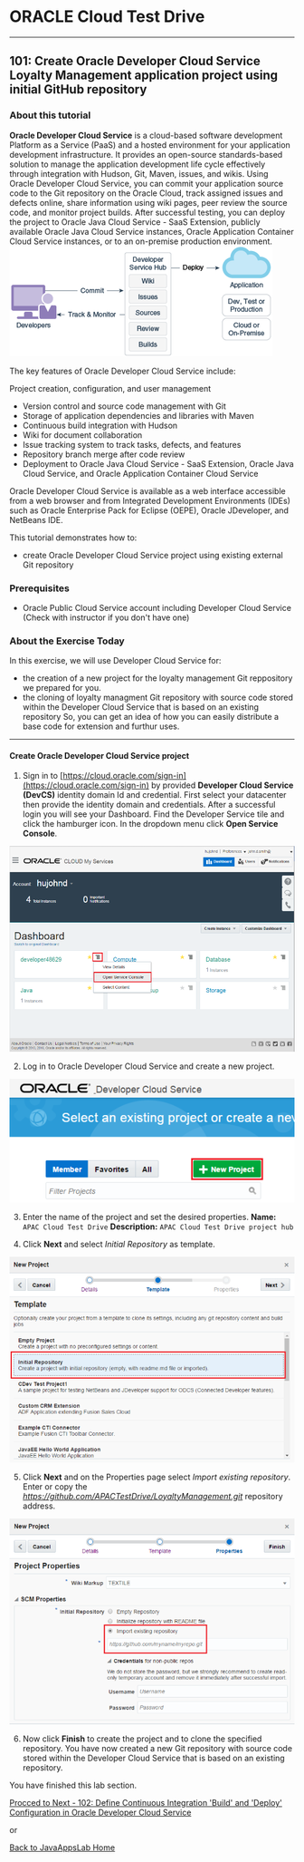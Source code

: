 # ORACLE Cloud Test Drive #
-----
## 101: Create Oracle Developer Cloud Service Loyalty Management application project using initial GitHub repository ##

### About this tutorial ###
**Oracle Developer Cloud Service** is a cloud-based software development Platform as a Service (PaaS) and a hosted environment for your application development infrastructure. It provides an open-source standards-based solution to manage the application development life cycle effectively through integration with Hudson, Git, Maven, issues, and wikis. Using Oracle Developer Cloud Service, you can commit your application source code to the Git repository on the Oracle Cloud, track assigned issues and defects online, share information using wiki pages, peer review the source code, and monitor project builds. After successful testing, you can deploy the project to Oracle Java Cloud Service - SaaS Extension, publicly available Oracle Java Cloud Service instances, Oracle Application Container Cloud Service instances, or to an on-premise production environment.
![](images/101/00.dcs.png)

The key features of Oracle Developer Cloud Service include:

Project creation, configuration, and user management

+ Version control and source code management with Git
+ Storage of application dependencies and libraries with Maven
+ Continuous build integration with Hudson
+ Wiki for document collaboration
+ Issue tracking system to track tasks, defects, and features
+ Repository branch merge after code review
+ Deployment to Oracle Java Cloud Service - SaaS Extension, Oracle Java Cloud Service, and Oracle Application Container Cloud Service

Oracle Developer Cloud Service is available as a web interface accessible from a web browser and from Integrated Development Environments (IDEs) such as Oracle Enterprise Pack for Eclipse (OEPE), Oracle JDeveloper, and NetBeans IDE.

This tutorial demonstrates how to:

- create Oracle Developer Cloud Service project using existing external Git repository

### Prerequisites ###

- Oracle Public Cloud Service account including Developer Cloud Service (Check with instructor if you don't have one)

### About the Exercise Today ###

In this exercise, we will use Developer Cloud Service for:
+ the creation of a new project for the loyalty management Git reppository we prepared for you.
+ the cloning of loyalty managment Git repository with source code stored within the Developer Cloud Service that is based on an existing repository
So, you can get an idea of how you can easily distribute a base code for extension and furthur uses. 

----

#### Create Oracle Developer Cloud Service project ####

1. Sign in to [https://cloud.oracle.com/sign-in](https://cloud.oracle.com/sign-in) by provided **Developer Cloud Service \(DevCS\)** identity domain Id and credential. First select your datacenter then provide the identity domain and credentials. After a successful login you will see your Dashboard. Find the Developer Service tile and click the hamburger icon. In the dropdown menu click **Open Service Console**.

![](images/101/01.dashboard.png)

2. Log in to Oracle Developer Cloud Service and create a new project.

![alt text](images/101/02.new.project.png)

3. Enter the name of the project and set the desired properties.
	**Name:** `APAC Cloud Test Drive`
	**Description:** `APAC Cloud Test Drive project hub`

4. Click **Next** and select *Initial Repository* as template.

![](images/101/03.select.template.png)

5. Click **Next** and on the Properties page select *Import existing repository*.
Enter or copy the *https://github.com/APACTestDrive/LoyaltyManagement.git* repository address.

![](images/101/04.import.repository.png "Import external repository")

6. Now click **Finish** to create the project and to clone the specified repository. You have now created a new Git repository with source code stored within the Developer Cloud Service that is based on an existing repository.

You have finished this lab section.

[Procced to Next - 102: Define Continuous Integration 'Build' and 'Deploy' Configuration in Oracle Developer Cloud Service](102-JavaAppsLab.md)

or

[Back to JavaAppsLab Home](README.md)
